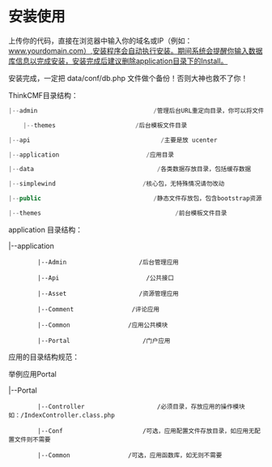 # 安装使用

上传你的代码，直接在浏览器中输入你的域名或IP（例如：www.yourdomain.com）,安装程序会自动执行安装。期间系统会提醒你输入数据库信息以完成安装，安装完成后建议删除application目录下的Install。

安装完成，一定把 data/conf/db.php 文件做个备份！否则大神也救不了你！

ThinkCMF目录结构：

```php
|--admin                                /管理后台URL重定向目录，你可以将文件夹名改为任何你喜欢的

    |--themes                      /后台模板文件目录

|--api                                    /主要是放 ucenter

|--application                        /应用目录

|--data                                  /各类数据存放目录，包括缓存数据

|--simplewind                        /核心包，无特殊情况请勿改动

|--public                               /静态文件存放包，包含bootstrap资源

|--themes                                     /前台模板文件目录             
```        

application 目录结构：

|--application 

            |--Admin                    /后台管理应用

            |--Api                        /公共接口

            |--Asset                    /资源管理应用

            |--Comment                /评论应用

            |--Common                /应用公共模块

            |--Portal                    /门户应用

应用的目录结构规范：

举例应用Portal

|--Portal

            |--Controller                    /必须目录，存放应用的操作模块如：/IndexController.class.php

            |--Conf                      /可选，应用配置文件存放目录，如应用无配置文件则不需要

            |--Common                /可选，应用函数库，如无则不需要

